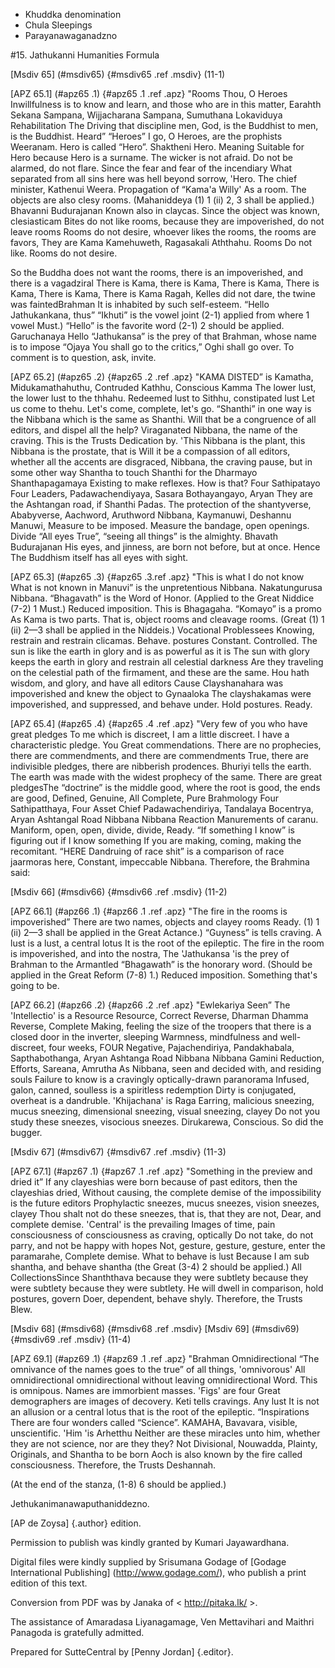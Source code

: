 - Khuddka denomination
- Chula Sleepings
- Parayanawaganadzno

#15. Jathukanni Humanities Formula

[Msdiv 65] (#msdiv65) {#msdiv65 .ref .msdiv} (11-1)

[APZ 65.1] (#apz65 .1) {#apz65 .1 .ref .apz} "Rooms Thou, O Heroes
Inwillfulness is to know and learn, and those who are in this matter, Earahth
Sekana Sampana, Wijjacharana Sampana, Sumuthana Lokaviduya Rehabilitation
The Driving that discipline men, God, is the Buddhist to men, is the Buddhist.
Heard” “Heroes” I go, O Heroes, are the prophists
Weeranam. Hero is called “Hero”. Shaktheni Hero. Meaning
Suitable for Hero because Hero is a surname. The wicker is not afraid.
Do not be alarmed, do not flare. Since the fear and fear of the incendiary
What separated from all sins here was hell beyond sorrow, 'Hero.
The chief minister, Kathenui Weera. Propagation of “Kama'a Willy'
As a room. The objects are also clesy rooms. (Mahaniddeya (1) 1
(ii) 2, 3 shall be applied.) Bhavanni Budurajanan
Known also in claycas. Since the object was known, clesiasticam
Bites do not like rooms, because they are impoverished, do not leave rooms
Rooms do not desire, whoever likes the rooms, the rooms are favors,
They are Kama Kamehuweth, Ragasakali Aththahu. Rooms
Do not like. Rooms do not desire.

So the Buddha does not want the rooms, there is an impoverished, and there is a vagadziral
There is Kama, there is Kama, There is Kama, There is Kama, There is Kama, There is Kama
Ragah, Kelles did not dare, the twine was faintedBrahman
It is inhabited by such self-esteem. “Hello Jathukankana, thus”
“Ikhuti” is the vowel joint (2-1) applied from where 1 vowel
Must.) “Hello” is the favorite word (2-1) 2 should be applied. Garuchanaya
Hello “Jathukansa” is the prey of that Brahman, whose name is to impose “Ojaya
You shall go to the critics,” Oghi shall go over.
To comment is to question, ask, invite.

[APZ 65.2] (#apz65 .2) {#apz65 .2 .ref .apz} "KAMA DISTED” is
Kamatha, Midukamathahuthu, Contruded Kathhu, Conscious Kamma
The lower lust, the lower lust to the thhahu. Redeemed lust to Sithhu, constipated lust
Let us come to thehu. Let's come, complete, let's go.
“Shanthi” in one way is the Nibbana which is the same as Shanthi.
Will that be a congruence of all editors, and dispel all the help?
Viraganated Nibbana, the name of the craving. This is the Trusts
Dedication by. 'This Nibbana is the plant, this Nibbana is the prostate, that is
Will it be a compassion of all editors, whether all the accents are disgraced,
Nibbana, the craving pause, but in some other way
Shantha to touch Shanthi for the Dharmayo Shanthapagamaya
Existing to make reflexes. How is that? Four Sathipatayo
Four Leaders, Padawachendiyaya, Sasara Bothayangayo, Aryan
They are the Ashtangan road, if Shanthi Padas. The protection of the shantyverse,
Ababyverse, Aachword, Aruthword Nibbana, Kaymanuwi, Deshannu Manuwi,
Measure to be imposed. Measure the bandage, open openings. Divide “All eyes
True”, “seeing all things” is the almighty. Bhavath Budurajanan
His eyes, and jinness, are born not before, but at once. Hence
The Buddhism itself has all eyes with sight.

[APZ 65.3] (#apz65 .3) {#apz65 .3.ref .apz} "This is what I do not know
What is not known in Manuvi” is the unpretentious Nibbana. Nakatungurusa
Nibbana. “Bhagavath” is the Word of Honor. (Applied to the Great Niddice (7-2) 1
Must.) Reduced imposition. This is Bhagagaha. “Komayo” is a promo
As Kama is two parts. That is, object rooms and cleavage rooms. (Great
(1) 1 (ii) 2—3 shall be applied in the Niddeis.) Vocational Problessees
Knowing, restrain and restrain clicamas. Behave. postures
Constant. Controlled. The sun is like the earth in glory and is as powerful as it is
The sun with glory keeps the earth in glory and restrain all celestial darkness
Are they traveling on the celestial path of the firmament, and these are the same.
Hou hath wisdom, and glory, and have all editors
Cause Clayshanahara was impoverished and knew the object to Gynaaloka
The clayshakamas were impoverished, and suppressed, and behave under. Hold postures.
Ready.

[APZ 65.4] (#apz65 .4) {#apz65 .4 .ref .apz} "Very few of you who have great pledges
To me which is discreet, I am a little discreet. I have a characteristic pledge. You
Great commendations. There are no prophecies, there are commendments, and there are commendments
True, there are indivisible pledges, there are nibberish prodences. Bhuriyi
tells the earth. The earth was made with the widest prophecy of the same.
There are great pledgesThe “doctrine” is the middle good, where the root is good, the ends are good,
Defined, Genuine, All Complete, Pure Brahmology
Four Sathipatthaya, Four Asset Chief Padawachendiriya, Tandalaya
Bocentrya, Aryan Ashtangal Road Nibbana Nibbana Reaction
Manurements of caranu. Maniform, open, open, divide, divide,
Ready. “If something I know” is figuring out if I know something
If you are making, coming, making the recomitant. “HERE
Dandruing of race shit” is a comparison of race jaarmoras here,
Constant, impeccable Nibbana. Therefore, the Brahmina said:

[Msdiv 66] (#msdiv66) {#msdiv66 .ref .msdiv} (11-2)

[APZ 66.1] (#apz66 .1) {#apz66 .1 .ref .apz} "The fire in the rooms is impoverished”
There are two names, objects and clayey rooms
Ready. (1) 1 (ii) 2—3 shall be applied in the Great Actance.) “Guyness” is
tells craving. A lust is a lust, a central lotus
It is the root of the epileptic. The fire in the room is impoverished, and into the nostra,
The 'Jathukansa 'is the prey of Brahman to the Armantled
“Bhagawath” is the honorary word. (Should be applied in the Great Reform (7-8) 1.)
Reduced imposition. Something that's going to be.

[APZ 66.2] (#apz66 .2) {#apz66 .2 .ref .apz} "Ewlekariya Seen”
The 'Intellectio' is a Resource Resource,
Correct Reverse, Dharman Dhamma Reverse, Complete
Making, feeling the size of the troopers that there is a closed door in the inverter, sleeping
Warmness, mindfulness and well-discreet, four weeks, FOUR Negative,
Pajachendiriya, Pandakhabala, Sapthabothanga, Aryan Ashtanga Road Nibbana
Nibbana Gamini Reduction, Efforts, Sareana, Amrutha
As Nibbana, seen and decided with, and residing souls
Failure to know is a cravingly optically-drawn paranorama
Infused, galon, canned, soulless is a spiritless redemption
Dirty is conjugated, overheat is a dandruble. 'Khijachana' is Raga
Earring, malicious sneezing, mucus sneezing, dimensional sneezing, visual sneezing, clayey
Do not you study these sneezes, visocious sneezes. Dirukarewa,
Conscious. So did the bugger.

[Msdiv 67] (#msdiv67) {#msdiv67 .ref .msdiv} (11-3)

[APZ 67.1] (#apz67 .1) {#apz67 .1 .ref .apz} "Something in the preview and dried it”
If any clayeshias were born because of past editors, then the clayeshias dried,
Without causing, the complete demise of the impossibility is the future editors
Prophylactic sneezes, mucus sneezes, vision sneezes, clayey
Thou shalt not do these sneezes, that is, that they are not,
Dear, and complete demise. 'Central' is the prevailing
Images of time, pain consciousness of consciousness as craving, optically
Do not take, do not parry, and not be happy with hopes
Not, gesture, gesture, gesture, enter the paramarahe,
Complete demise. What to behave is lust
Because I am sub shantha, and behave shantha (the Great
(3-4) 2 should be applied.) All CollectionsSince
Shanththava because they were subtlety because they were subtlety because they were subtlety.
He will dwell in comparison, hold postures, govern
Doer, dependent, behave shyly. Therefore, the Trusts
Blew.

[Msdiv 68] (#msdiv68) {#msdiv68 .ref .msdiv} [Msdiv 69] (#msdiv69) {#msdiv69
.ref .msdiv} (11-4)

[APZ 69.1] (#apz69 .1) {#apz69 .1 .ref .apz} "Brahman Omnidirectional
“The omnivance of the names goes to the true” of all things, 'omnivorous'
All omnidirectional omnidirectional without leaving omnidirectional
Word. This is omnipous. Names are immorbient masses. 'Figs' are four
Great demographers are images of decovery. Keti tells cravings. Any lust
It is not an allusion or a central lotus that is the root of the epileptic. “Inspirations
There are four wonders called “Science”. KAMAHA,
Bavavara, visible, unscientific. 'Him 'is Arhetthu
Neither are these miracles unto him, whether they are not science, nor are they they?
Not Divisional, Nouwadda, Plainty, Originals, and Shantha to be born
Aoch is also known by the fire called consciousness. Therefore, the Trusts
Deshannah.

(At the end of the stanza, (1-8) 6 should be applied.)

Jethukanimanawaputhaniddezno.

[AP de Zoysa] {.author} edition.

Permission to publish was kindly granted by Kumari Jayawardhana.

Digital files were kindly supplied by Srisumana Godage of [Godage
International Publishing] (http://www.godage.com/), who publish a print
edition of this text.

Conversion from PDF was by Janaka of < http://pitaka.lk/ >.

The assistance of Amaradasa Liyanagamage, Ven Mettavihari and Maithri
Panagoda is gratefully admitted.

Prepared for SutteCentral by [Penny Jordan] {.editor}.
